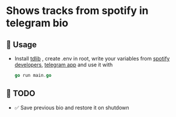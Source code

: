 # Shows tracks from spotify in telegram bio

## 🚀 Usage

-   Install [tdlib](<[tdlib](https://tdlib.github.io/td/build.html)>) , create .env in root, write your variables from [spotify developers](https://developer.spotify.com/), [telegram app](https://my.telegram.org/apps) and use it with
    ```go
    go run main.go
    ```

## 🔧 TODO

-   ✅ Save previous bio and restore it on shutdown
